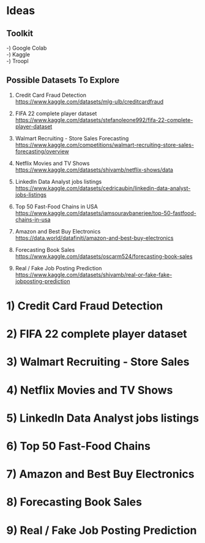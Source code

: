 # Ideas 

## Toolkit
-) Google Colab <br>
-) Kaggle<br>
-) Troopl

## Possible Datasets To Explore

1) Credit Card Fraud Detection<br>
https://www.kaggle.com/datasets/mlg-ulb/creditcardfraud<br>

2) FIFA 22 complete player dataset<br>
https://www.kaggle.com/datasets/stefanoleone992/fifa-22-complete-player-dataset<br>

3) Walmart Recruiting - Store Sales Forecasting<br>
https://www.kaggle.com/competitions/walmart-recruiting-store-sales-forecasting/overview<br>

4) Netflix Movies and TV Shows<br>
https://www.kaggle.com/datasets/shivamb/netflix-shows/data<br>

5) LinkedIn Data Analyst jobs listings<br>
https://www.kaggle.com/datasets/cedricaubin/linkedin-data-analyst-jobs-listings<br>

6) Top 50 Fast-Food Chains in USA<br>
https://www.kaggle.com/datasets/iamsouravbanerjee/top-50-fastfood-chains-in-usa<br>

7) Amazon and Best Buy Electronics<br>
https://data.world/datafiniti/amazon-and-best-buy-electronics<br>

8) Forecasting Book Sales<br>
https://www.kaggle.com/datasets/oscarm524/forecasting-book-sales<br>

9) Real / Fake Job Posting Prediction<br>
https://www.kaggle.com/datasets/shivamb/real-or-fake-fake-jobposting-prediction<br>

# 1) Credit Card Fraud Detection


# 2) FIFA 22 complete player dataset


# 3) Walmart Recruiting - Store Sales


# 4) Netflix Movies and TV Shows


# 5) LinkedIn Data Analyst jobs listings


# 6) Top 50 Fast-Food Chains


# 7) Amazon and Best Buy Electronics


# 8) Forecasting Book Sales


# 9) Real / Fake Job Posting Prediction

